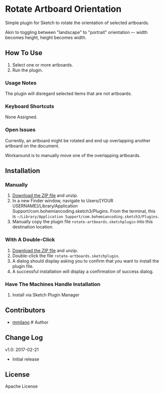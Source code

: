 # Rotate Artboard Orientation

Simple plugin for Sketch to rotate the orientation of selected artboards. 

Akin to toggling between "landscape" to "portrait" orientation –- width becomes height, height becomes width.


## How To Use

1. Select one or more artboards.
1. Run the plugin.

### Usage Notes
The plugin will disregard selected items that are not artboards.



### Keyboard Shortcuts
None Assigned.




### Open Issues
Currently, an artboard might be rotated and end up overlapping another artboard on the document.

Workaround is to manually move one of the overlapping artboards.



## Installation
### Manually
1. [Download the ZIP file](https://github.com/mmilano/sketch-rotate-artboards/archive/master.zip) and unzip.
2. In a new Finder window, navigate to Users/[YOUR USERNAME]/Library/Application Support/com.bohemiancoding.sketch3/Plugins. From the terminal, this is 
`~/Library/Application Support/com.bohemiancoding.sketch3/Plugins`.
3. Manually copy the plugin file `rotate-artboards.sketchplugin` into this destination location.


### With A Double-Click
1. [Download the ZIP file](https://github.com/mmilano/sketch-rotate-artboards/archive/master.zip) and unzip.
2. Double-click the file `rotate-artboards.sketchplugin`.
3. A dialog should display asking you to confirm that you want to install the plugin file.
4. A successful installation will display a confirmation of success dialog.


### Have The Machines Handle Installation
1. Install via Sketch Plugin Manager


## Contributors
* [mmilano](https://github.com/mmilano) # Author


## Change Log
v1.0: 2017-02-21 
* Initial release


## License
Apache License
